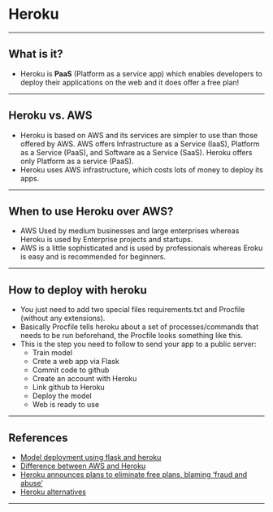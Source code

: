 # Heroku
***

## What is it?
- Heroku is **PaaS** (Platform as a service app) which enables developers to deploy their applications on the web and it does offer a free plan!
***

## Heroku vs. AWS
- Heroku is based on AWS and its services are simpler to use than those offered by AWS. AWS offers Infrastructure as a Service (IaaS), Platform as a Service (PaaS), and Software as a Service (SaaS). Heroku offers only Platform as a service (PaaS).
- Heroku uses AWS infrastructure, which costs lots of money to deploy its apps.
***

## When to use Heroku over AWS?
- AWS Used by medium businesses and large enterprises	whereas Heroku is used by Enterprise projects and startups.
- AWS is a little sophisticated and is used by professionals whereas Eroku is easy and is recommended for beginners.
***

## How to deploy with heroku
- You just need to add two special files requirements.txt and Procfile (without any extensions).
- Basically Procfile tells heroku about a set of processes/commands that needs to be run beforehand, the Procfile looks something like this.
- This is the step you need to follow to send your app to a public server:
  - Train model
  - Crete a web app via Flask
  - Commit code to github
  - Create an account with Heroku
  - Link github to Heroku
  - Deploy the model
  - Web is ready to use
***

## References
- [Model deployment using flask and heroku](https://towardsdatascience.com/model-deployment-using-flask-c5dcbb6499c9)
- [Difference between AWS and Heroku](https://www.geeksforgeeks.org/difference-between-aws-and-heroku/)
- [Heroku announces plans to eliminate free plans, blaming ‘fraud and abuse’](https://techcrunch.com/2022/08/25/heroku-announces-plans-to-eliminate-free-plans-blaming-fraud-and-abuse/?guccounter=1&guce_referrer=aHR0cHM6Ly93d3cuZ29vZ2xlLmNvLnVrLw&guce_referrer_sig=AQAAAF3Oihid3WMeeS7rIr6OqgHh3V-BfrTGPLglf5WPDNJZ-Kscxy4ui1MYiGJGURia936WAassVrQO26h6BiX2kB_jOh82AwtO5TxHDfRsQeKm_QOXMNa0t_pUOfs9Zg4mSDcp2ysvOSpCEaIT0uzF4V0pvXG8Q-Y1pgE1xKeEQGzF)
- [Heroku alternatives](https://blog.back4app.com/heroku-alternatives/)
***
